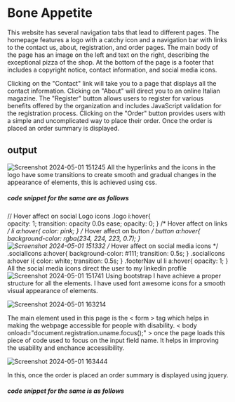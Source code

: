 # Bone Appetite

This website has several navigation tabs that lead to different pages. The homepage features a logo with a catchy icon and a navigation bar with links to the contact us, about, registration, and order pages. The main body of the page has an image on the left and text on the right, describing the exceptional pizza of the shop. At the bottom of the page is a footer that includes a copyright notice, contact information, and social media icons. 

Clicking on the "Contact" link will take you to a page that displays all the contact information. Clicking on "About" will direct you to an online Italian magazine. The "Register" button allows users to register for various benefits offered by the organization and includes JavaScript validation for the registration process. Clicking on the "Order" button provides users with a simple and uncomplicated way to place their order. Once the order is placed an order summary is displayed.
## output

![Screenshot 2024-05-01 151245](https://github.com/Lincy3777/SaT_assignment/assets/156225992/0b1891db-3e84-4789-9392-e63fd70bc554)
All the hyperlinks and the icons in the logo have some transitions to create smooth and gradual changes in the appearance of elements, this is achieved using css.
##### code snippet for the same are as follows
// Hover affect on social Logo icons 
.logo i:hover{<br>
    opacity: 1; 
    transition: opacity 0.0s ease; 
    opacity: 0;
} 
/* Hover affect on links */
li a:hover{
    color: pink;
}
/* Hover affect on button */
button a:hover{
    background-color: rgba(234, 224, 223, 0.7);
}
![Screenshot 2024-05-01 151332](https://github.com/Lincy3777/SaT_assignment/assets/156225992/5b2d09df-55da-4ac1-9d7a-b013b397b845)
/* Hover affect on social media icons */
.socialIcons a:hover{
    background-color: #111;
    transition: 0.5s;
}
.socialIcons a:hover i{
    color: white;
    transition: 0.5s;
}
.footerNav ul li a:hover{
    opacity: 1;
}
All the social media icons direct the user to my linkedin profile
![Screenshot 2024-05-01 151741](https://github.com/Lincy3777/SaT_assignment/assets/156225992/6db28c68-6d30-434d-b19d-28416b896689)
Using bootstrap I have achieve a proper structure for all the elements. I have used font awesome icons for a smooth visual appearance of elements.

![Screenshot 2024-05-01 163214](https://github.com/Lincy3777/SaT_assignment/assets/156225992/36ba47b2-24e7-4a10-a22e-fee841295037)

The main element used in this page is the &lt; form &gt; tag which helps in making the webpage accessible for people with disability. 
&lt; body onload="document.registration.uname.focus();" &gt; once the page loads this piece of code used to focus on the input field name. It helps in improving the usability and enchance accessibility.
    
![Screenshot 2024-05-01 163444](https://github.com/Lincy3777/SaT_assignment/assets/156225992/365e5f30-f187-4cf1-b75c-8e19534e9b62)

    
In this, once the order is placed an order summary is displayed using jquery. 
  
  ##### code snippet for the same is as follows
 <script>
        $(document).ready(function(){
            $('#order-button').click(function(){
                var item = $("#items").val();// fetching the value of items via id into the new variable item using .val()
                var itemQuantity = $("#itemQ").val();
                var addOns = $("#add-ons").val();
                var beverage =$("#beverage").val();
                var bevQuantity = $("#bevQuantity").val();
                var summary = "You order "+ itemQuantity + " " + item + " and add-on " + addOns + " with "+ bevQuantity +" "+beverage ;
                $('#orderSummary').text(summary);
            });
        });
    </script>

